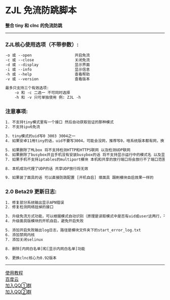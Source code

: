 # ZJL 免流防跳脚本
**整合 tiny 和 clnc 的免流防跳**

****
### ZJL核心使用选项（不带参数）:

```txt
-o 或 --open                   开启免流
-c 或 --close                  关闭免流
-d 或 --display                显示界面
-i 或 --info                   显示信息
-h 或 --help                   查看帮助
-v 或 --version                查看版本

最多只支持三个有效选项:
	-o 和 -c 二选一 不可同时选择
	-h 和 -v 只可单独使用 例: ZJL -h
```

### 注意事项:
```txt
1. 不支持tiny模式里有一个接口 然后自动获取验证的那种模式
2. 不支持ipv6免流

3. tiny模式的uid写0 3003 3004之一
4. 如果安卓11用tiny的话，uid不要写3004，可能会没网，推荐写0，啥系统版本都有网，换了还是没网就换clnc模式

5. 如果删除了MLbox 将不支持检测HTTP和HTTPS联网 以及检测UDP联网
6. 如果删除了busybox并且手机没有安装busybox的话 将不支持显示运行中的模式名 以及显示已用流量
7. 如果手机不支持iptables的multiport模块 本机和共享的放行端口将会放行不了端口范围

8. 本机成功代理了UDP的话 共享UDP放行将无效

9. 如果装了面具的话 可以直接防跳配置 [开机自启] 填面具 跟刷模块自启效果一样的
```

### 2.0 Beta29 更新日志:
```txt
1. 修复部分系统输出显示APN错误
2. 修复检测网络挂掉的接口

3. 升级免流方式功能，可以根据模式自动识别（原理是读取模式中是否有uid或user这两行，不要手贱删除tiny里的，或者在clnc模式里加）
4. 升级面具版模块的开机自启，避免开启失败

5. 添加开启失败输出log日志，路径是模块文件夹下的start_error_log.txt
6. 添加禁网内核
7. 添加关闭selinux

8. 删除[内网白名单]和[显示内网白名单]功能

9. 更换clnc核心为0.92版本
```

****

[使用教程](https://eternalpain.github.io/ "使用教程")   
[百度云]( "ZJL")   
[加入QQ①群](https://jq.qq.com/?_wv=1027&k=6TYx63zJ "加入龍哥交流群")   
[加入QQ②群](https://jq.qq.com/?_wv=1027&k=PHSkK2MR "加入龍哥交流②群")
